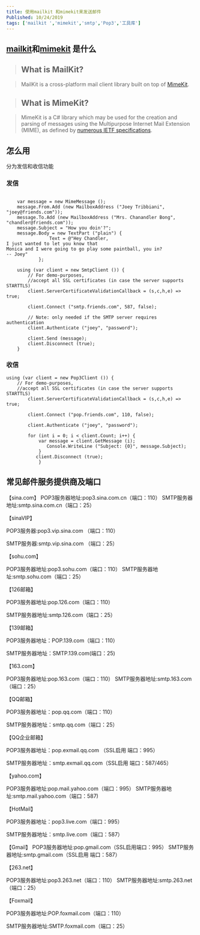 ```yaml
---
title: 使用mailkit 和mimekit来发送邮件
Published: 10/24/2019
tags: ['mailkit ','mimekit','smtp','Pop3','工具库']
---
```


## [mailkit](https://github.com/jstedfast/MailKit)和[mimekit](https://github.com/jstedfast/MimeKit) 是什么

> ## What is MailKit?

> MailKit is a cross-platform mail client library built on top of [MimeKit](https://github.com/jstedfast/MimeKit).

> ## What is MimeKit?

> MimeKit is a C# library which may be used for the creation and parsing of messages using the Multipurpose Internet
> Mail Extension (MIME), as defined
> by [numerous IETF specifications](https://github.com/jstedfast/MimeKit/blob/master/RFCs.md).

## 怎么用

分为发信和收信功能

### 发信

```
 
	var message = new MimeMessage ();
	message.From.Add (new MailboxAddress ("Joey Tribbiani", "joey@friends.com"));
	message.To.Add (new MailboxAddress ("Mrs. Chanandler Bong", "chandler@friends.com"));
	message.Subject = "How you doin'?";
    message.Body = new TextPart ("plain") {
				Text = @"Hey Chandler,
I just wanted to let you know that
Monica and I were going to go play some paintball, you in?
-- Joey"
			};

	using (var client = new SmtpClient ()) {
		// For demo-purposes, 
        //accept all SSL certificates (in case the server supports STARTTLS)
		client.ServerCertificateValidationCallback = (s,c,h,e) => true;

		client.Connect ("smtp.friends.com", 587, false);

		// Note: only needed if the SMTP server requires authentication
		client.Authenticate ("joey", "password");

		client.Send (message);
		client.Disconnect (true);
	}
```

### 收信

``` 
using (var client = new Pop3Client ()) {
	// For demo-purposes, 
    //accept all SSL certificates (in case the server supports STARTTLS)
		client.ServerCertificateValidationCallback = (s,c,h,e) => true;

		client.Connect ("pop.friends.com", 110, false);

		client.Authenticate ("joey", "password");

		for (int i = 0; i < client.Count; i++) {
			var message = client.GetMessage (i);
			   Console.WriteLine ("Subject: {0}", message.Subject);
			}
           client.Disconnect (true);
			}
```

## 常见邮件服务提供商及端口

【sina.com】
POP3服务器地址:pop3.sina.com.cn（端口：110）
SMTP服务器地址:smtp.sina.com.cn（端口：25）

【sinaVIP】

POP3服务器:pop3.vip.sina.com （端口：110）

SMTP服务器:smtp.vip.sina.com （端口：25）

【sohu.com】

POP3服务器地址:pop3.sohu.com（端口：110）
SMTP服务器地址:smtp.sohu.com（端口：25）

【126邮箱】

POP3服务器地址:pop.126.com（端口：110）

SMTP服务器地址:smtp.126.com（端口：25）

【139邮箱】

POP3服务器地址：POP.139.com（端口：110）

SMTP服务器地址：SMTP.139.com(端口：25)

【163.com】

POP3服务器地址:pop.163.com（端口：110）
SMTP服务器地址:smtp.163.com（端口：25）

【QQ邮箱】

POP3服务器地址：pop.qq.com（端口：110）

SMTP服务器地址：smtp.qq.com（端口：25）

【QQ企业邮箱】

POP3服务器地址：pop.exmail.qq.com （SSL启用 端口：995）

SMTP服务器地址：smtp.exmail.qq.com（SSL启用 端口：587/465）

【yahoo.com】

POP3服务器地址:pop.mail.yahoo.com（端口：995）
SMTP服务器地址:smtp.mail.yahoo.com（端口：587)

【HotMail】

POP3服务器地址：pop3.live.com（端口：995）

SMTP服务器地址：smtp.live.com（端口：587）

【Gmail】
POP3服务器地址:pop.gmail.com（SSL启用端口：995）
SMTP服务器地址:smtp.gmail.com（SSL启用 端口：587）

【263.net】

POP3服务器地址:pop3.263.net（端口：110）
SMTP服务器地址:smtp.263.net（端口：25）

【Foxmail】

POP3服务器地址:POP.foxmail.com（端口：110）

SMTP服务器地址:SMTP.foxmail.com（端口：25） 

 